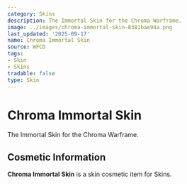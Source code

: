 ```yaml
---
category: Skins
description: The Immortal Skin for the Chroma Warframe.
image: ../images/chroma-immortal-skin-8381bae94a.png
last_updated: '2025-09-17'
name: Chroma Immortal Skin
source: WFCD
tags:
- Skin
- Skins
tradable: false
type: Skin
---
```


# Chroma Immortal Skin

The Immortal Skin for the Chroma Warframe.

## Cosmetic Information

**Chroma Immortal Skin** is a skin cosmetic item for Skins.

